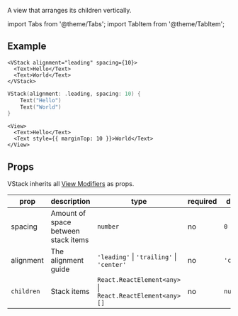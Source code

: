 ---
---

A view that arranges its children vertically.

import Tabs from '@theme/Tabs';
import TabItem from '@theme/TabItem';

## Example

<Tabs>
<TabItem value="srn" label="swiftui-react-native">

```tsx
<VStack alignment="leading" spacing={10}>
  <Text>Hello</Text>
  <Text>World</Text>
</VStack>
```

</TabItem>
<TabItem value="swiftui" label="SwiftUI">

```swift
VStack(alignment: .leading, spacing: 10) {
    Text("Hello")
    Text("World")
}
```

</TabItem>
<TabItem value="react-native" label="React Native">

```tsx
<View>
  <Text>Hello</Text>
  <Text style={{ marginTop: 10 }}>World</Text>
</View>
```

</TabItem>
</Tabs>

## Props

VStack inherits all [View Modifiers](../modifiers#view-modifiers) as props.

| prop       | description                         | type                                                         | required | default    |
| ---------- | ----------------------------------- | ------------------------------------------------------------ | -------- | ---------- |
| spacing    | Amount of space between stack items | `number`                                                     | no       | `0`        |
| alignment  | The alignment guide                 | `'leading'` &#124; `'trailing'` &#124; `'center'`            | no       | `'center'` |
| `children` | Stack items                         | `React.ReactElement<any>` &#124; `React.ReactElement<any>[]` | no       | `null`     |
